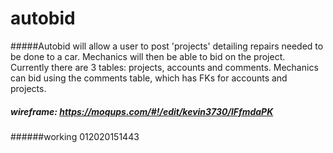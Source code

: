 # autobid

#####Autobid will allow a user to post 'projects' detailing repairs needed to be done to a car. Mechanics will then be able to bid on the project. Currently there are 3 tables: projects, accounts and comments. Mechanics can bid using the comments  table, which has FKs for accounts and projects.

##### wireframe: https://moqups.com/#!/edit/kevin3730/lFfmdaPK
######working 012020151443
